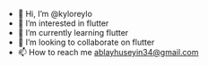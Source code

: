 - 👋 Hi, I’m @kyloreylo
- 👀 I’m interested in flutter
- 🌱 I’m currently learning flutter
- 💞️ I’m looking to collaborate on flutter
- 📫 How to reach me ablayhuseyin34@gmail.com

<!---
kyloreylo/kyloreylo is a ✨ special ✨ repository because its `README.md` (this file) appears on your GitHub profile.
You can click the Preview link to take a look at your changes.
--->
